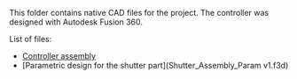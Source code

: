 This folder contains native CAD files for the project. The controller was designed with Autodesk Fusion 360.

List of files:

- [Controller assembly](Videogame_Controller_V5.f3z)
- [Parametric design for the shutter part](Shutter_Assembly_Param v1.f3d)
